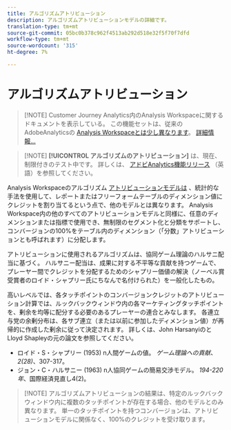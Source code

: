 ```yaml
---
title: アルゴリズムアトリビューション
description: アルゴリズムアトリビューションモデルの詳細です。
translation-type: tm+mt
source-git-commit: 05bc0b378c962f4513ab292d518e32f5f70f7dfd
workflow-type: tm+mt
source-wordcount: '315'
ht-degree: 7%

---
```



# アルゴリズムアトリビューション

>[!NOTE] Customer Journey Analytics内のAnalysis Workspaceに関するドキュメントを表示している。 この機能セットは、従来のAdobeAnalyticsの [Analysis Workspaceとは少し異なります](https://docs.adobe.com/content/help/ja-JP/analytics/analyze/analysis-workspace/home.html)。 [詳細情報...](/help/getting-started/cja-aa.md)

>[!NOTE] **[!UICONTROL アルゴリズムのアトリビューション]** は、現在、制限付きのテスト中です。 詳しくは、 [アドビAnalytics機能リリース](https://docs.adobe.com/content/help/ja-JP/analytics/landing/an-releases.html) （英語）を参照してください。

Analysis Workspaceのアルゴリズム [アトリビューションモデルは](models.md) 、統計的な手法を使用して、レポートまたはフリーフォームテーブルのディメンション値にクレジットを割り当てるという点で、他のモデルとは異なります。 Analysis Workspace内の他のすべてのアトリビューションモデルと同様に、任意のディメンションまたは指標で使用でき、無制限のセグメント化と分類をサポートし、コンバージョンの100%をテーブル内のディメンション（「分数」アトリビューションとも呼ばれます）に分配します。

アトリビューションに使用されるアルゴリズムは、協同ゲーム理論のハルサニ配当に基づく。 ハルサニー配当は、成果に対する不平等な貢献を持つゲームで、プレーヤー間でクレジットを分配するためのシャプリー価値の解決（ノーベル賞受賞者のロイド・シャプリー氏にちなんで名付けられた）を一般化したもの。

高いレベルでは、各タッチポイントのコンバージョンクレジットのアトリビューション計算では、ルックバックウィンドウ内の各マーケティングタッチポイントを、剰余を均等に配分する必要のあるプレーヤーの連合とみなします。 各連立与党の余剰分布は、各サブ連立（または以前に参加したディメンション値）が再帰的に作成した剰余に従って決定されます。 詳しくは、John HarsanyiのとLloyd Shapleyの元の論文を参照してください。

* ロイド・S・シャプリー (1953) n人間ゲームの値。 *ゲーム理論への貢献、2(28)*、307-317。
* ジョン・C・ハルサニー (1963) n人協同ゲームの簡易交渉モデル。 *194-220年*、国際経済見直し4(2)。

>[!NOTE] アルゴリズムアトリビューションの結果は、特定のルックバックウィンドウ内に複数のタッチポイントが存在する場合、他のモデルとのみ異なります。 単一のタッチポイントを持つコンバージョンは、アトリビューションモデルに関係なく、100%のクレジットを受け取ります。
